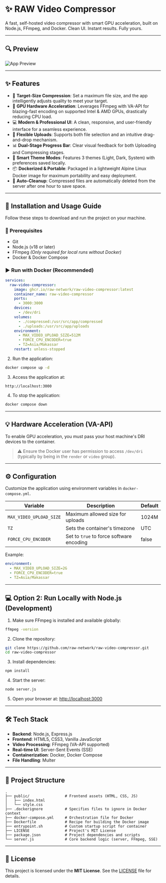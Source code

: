 # ✨ RAW Video Compressor

A fast, self-hosted video compressor with smart GPU acceleration, built on Node.js, FFmpeg, and Docker. Clean UI. Instant results. Fully yours.

---

## 🔍 Preview

![App Preview](https://i.imgur.com/NDPLsRT.png)

---

## ✨ Features

* 🎯 **Target-Size Compression**: Set a maximum file size, and the app intelligently adjusts quality to meet your target.
* 🚀 **GPU Hardware Acceleration**: Leverages FFmpeg with VA-API for blazing-fast encoding on supported Intel & AMD GPUs, drastically reducing CPU load.
* 💻 **Modern & Professional UI**: A clean, responsive, and user-friendly interface for a seamless experience.
* 📂 **Flexible Uploads**: Supports both file selection and an intuitive drag-and-drop mechanism.
* 📊 **Dual-Stage Progress Bar**: Clear visual feedback for both Uploading and Compressing stages.
* 🌙 **Smart Theme Modes**: Features 3 themes (Light, Dark, System) with preferences saved locally.
* 📦 **Dockerized & Portable**: Packaged in a lightweight Alpine Linux Docker image for maximum portability and easy deployment.
* 🧹 **Auto-Cleanup**: Compressed files are automatically deleted from the server after one hour to save space.

---

## 🚀 Installation and Usage Guide

Follow these steps to download and run the project on your machine.

### 🔧 Prerequisites

* Git
* Node.js (v18 or later)
* FFmpeg *(Only required for local runs without Docker)*
* Docker & Docker Compose

### ▶️ Run with Docker (Recommended)

```yaml
services:
  raw-video-compressor:
    image: ghcr.io/raw-network/raw-video-compressor:latest
    container_name: raw-video-compressor
    ports:
      - 3000:3000
    devices:
      - /dev/dri
    volumes:
      - ./compressed:/usr/src/app/compressed
      - ./uploads:/usr/src/app/uploads
    environment:
      - MAX_VIDEO_UPLOAD_SIZE=512M
      - FORCE_CPU_ENCODER=true
      - TZ=Asia/Makassar
    restart: unless-stopped
```

2. Run the application:

```bash
docker compose up -d
```

3. Access the application at:

```
http://localhost:3000
```

4. To stop the application:

```bash
docker compose down
```

---

## 💡 Hardware Acceleration (VA-API)

To enable GPU acceleration, you must pass your host machine's DRI devices to the container.

> ⚠️ Ensure the Docker user has permission to access `/dev/dri` (typically by being in the `render` or `video` group).

---

## ⚙️ Configuration

Customize the application using environment variables in `docker-compose.yml`.

| Variable                | Description                              | Default |
| ----------------------- | ---------------------------------------- | ------- |
| `MAX_VIDEO_UPLOAD_SIZE` | Maximum allowed size for uploads         | 1024M   |
| `TZ`                    | Sets the container's timezone            | UTC     |
| `FORCE_CPU_ENCODER`     | Set to `true` to force software encoding | false   |

Example:

```yaml
environment:
  - MAX_VIDEO_UPLOAD_SIZE=2G
  - FORCE_CPU_ENCODER=true
  - TZ=Asia/Makassar
```

---

## 💻 Option 2: Run Locally with Node.js (Development)

1. Make sure FFmpeg is installed and available globally:

```bash
ffmpeg -version
```

2. Clone the repository:

```bash
git clone https://github.com/raw-network/raw-video-compressor.git
cd raw-video-compressor
```

3. Install dependencies:

```bash
npm install
```

4. Start the server:

```bash
node server.js
```

5. Open your browser at:
   [http://localhost:3000](http://localhost:3000)

---

## 🛠️ Tech Stack

* **Backend**: Node.js, Express.js
* **Frontend**: HTML5, CSS3, Vanilla JavaScript
* **Video Processing**: FFmpeg (VA-API supported)
* **Real-time UI**: Server-Sent Events (SSE)
* **Containerization**: Docker, Docker Compose
* **File Handling**: Multer

---

## 📂 Project Structure

```
.
├── public/                # Frontend assets (HTML, CSS, JS)
│   ├── index.html
│   └── style.css
├── .dockerignore          # Specifies files to ignore in Docker context
├── docker-compose.yml     # Orchestration file for Docker
├── Dockerfile             # Recipe for building the Docker image
├── entrypoint.sh          # Custom startup script for container
├── LICENSE                # Project's MIT License
├── package.json           # Project dependencies and scripts
└── server.js              # Core backend logic (server, FFmpeg, SSE)
```

---

## 📄 License

This project is licensed under the **MIT License**.
See the [LICENSE](./LICENSE) file for details.
